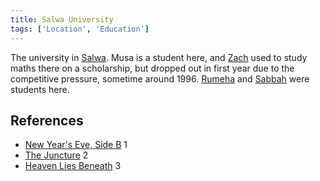 ```yaml
---
title: Salwa University
tags: ['Location', 'Education']
---
```

The university in [Salwa](/_wiki/salwa.md). Musa is a student here, and [Zach](/_wiki/zach.md) used to study maths there on a scholarship, but dropped out in first year due to the competitive pressure, sometime around 1996. [Rumeha](/_wiki/rumeha.md) and [Sabbah](/_wiki/sabbah.md) were students here.

## References
- [New Year's Eve, Side B](/_wiki/new-years-eve-side-b.md) 1
- [The Juncture](/_wiki/the-juncture.md) 2
- [Heaven Lies Beneath](/_wiki/heaven-lies-beneath.md) 3

